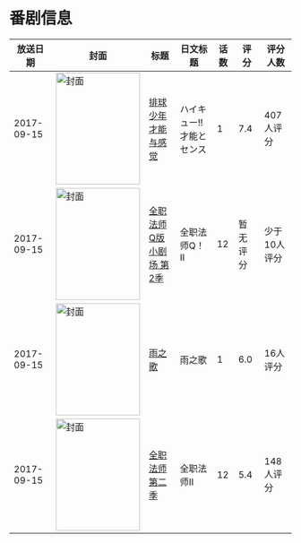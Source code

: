 # 番剧信息

|放送日期|封面|标题|日文标题|话数|评分|评分人数|
|---|---|---|---|---|---|---|
|2017-09-15|<img src="https://lain.bgm.tv/pic/cover/c/96/61/211522_XL7ky.jpg" alt="封面" style="width:150px;height:200px;object-fit:cover;">|[排球少年 才能与感觉](https://bangumi.tv/subject/211522)|ハイキュー!! 才能とセンス|1|7.4|407人评分|
|2017-09-15|<img src="https://lain.bgm.tv/pic/cover/c/4b/af/225866_MTHpt.jpg" alt="封面" style="width:150px;height:200px;object-fit:cover;">|[全职法师Q版小剧场 第2季](https://bangumi.tv/subject/225866)|全职法师Q！Ⅱ|12|暂无评分|少于10人评分|
|2017-09-15|<img src="https://lain.bgm.tv/pic/cover/c/3e/aa/225897_46e4q.jpg" alt="封面" style="width:150px;height:200px;object-fit:cover;">|[雨之歌](https://bangumi.tv/subject/225897)|雨之歌|1|6.0|16人评分|
|2017-09-15|<img src="https://lain.bgm.tv/pic/cover/c/52/3a/223146_z6I1C.jpg" alt="封面" style="width:150px;height:200px;object-fit:cover;">|[全职法师 第二季](https://bangumi.tv/subject/223146)|全职法师Ⅱ|12|5.4|148人评分|
